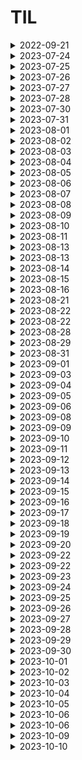 # TIL 

<details>
<summary>2022-09-21</summary>


### 1. 리눅스 커맨드라인 기초
```
# print working directory
pwd
```
- ~ : 사용자의 root directory에 있음을 의미

```
# change directory
cd
```
- cd만 입력하면 root directory로 이동
- cd .. 을 입력하면, 이전 디렉토리로 이동
- / 는 절대경로를 의미


```
ls // list
```
- ls 뒤에는 -a, -l 옵션을 붙일 수 있음
> - a : 숨긴 파일/폴더까지 보여줌
> - l : 자세한 내용 (권한, 수정 날짜 등) 출력
> - 합쳐서 -al 옵션 사용 가능


### vim 사용법
> window에서 git bash를 사용할 때, default editor로 vim을 세팅했기 때문에, git을 사용하려면 반드시 vim을 사용할 줄 알아야 한다
(최소 파일 수정하는 것까지는 알아야 git을 다룰 수 있음)
```
vim // 문자 편집기
```
- vim test.txt 등으로 없는 파일 즉시 생성 가능
- vim 에디터 처음 켰을 때에는 명령 모드로 진입 (입력 불가능)
- 입력모드 전환 ->  `i`
- 입력모드 빠져나오기 -> `esc`
- 단순 저장 -> `:w` + `enter`(단순 저장, write)
- vim 빠져나오기 -> `:q` (빠져나오기, quit)
- 저장하고 빠져나오기 -> `:wq!` (write and quit)

```
vim 에서 문서 비정상적 종료 되었을 경우
```
- 리커버리 모드가 켜짐
- 대문자 R로 들어가서 저장하고, :wq로 나옴
- 다시 들어가도 attention 명령 출력됨
> - 이 경우, 메세지에 출력되는 .파일명.txt.swp 파일 삭제
> - rm.파일명.txt.swp로 지우거나, 디렉토리에서 바로 삭제


### commit

#### 정의
- The "commit" commend is used to save your changes to the local repository.
- 커밋 하나는 독립적인 버전을 나타냄
- The git commit command captures a snapshot of the project's currently staged changes.
- 스냅샷(사진)과 유사

#### 언제 커밋을 만드는가?
- logical한 변경이 있을 때 만듦
- 가능하다면 커밋 단위는 작을 수록 좋음 (rollback을 위함)


### Git ignore
`.gitignore`이란?
> - Project에 원하지 않는 Backup File이나 Log File , 혹은 컴파일 된 파일들을 Git에서 제외시킬수 있는 설정 File이다.
> - 운영 체계, 사용 툴, 언어 선택
> - https://www.toptal.com/developers/gitignore

</details>




<details>
<summary>2023-07-24</summary>
  
- Atomic Habits 1챕터 -> Good Habits, Bad Habits  <br>
- html 문법 -> 토글 만들기 (details)  <br>
- 시간 관리 타임 트래커

</details>


<details>
<summary>2023-07-25</summary>
  
- vscode 에 git bash 기본 터미널 설정 변경
    - git bash 터미널 vscode 바깥에 뜨는 문제 해결
- git clone & commit & push 구조 떠올리기
- 신체 교정 운동
  
</details>


<details>
<summary>2023-07-26</summary>
  
- 개인 과제 -> 인게임 보상이 결제에 미치는 영향 파악
    - 가설 기각, 후속 분석 위한 새로운 가설 제안 필요
- 타임 트래커 -> 시간 계획 지키기 성공
    - 기상 시간, 출근 전 독서, To Do 해결 
  
</details>


<details>
<summary>2023-07-27</summary>
  
- 주니어 데이터 분석가 모임 참석
    - 데잇걸즈, 지난 6개월 회고, 앞으로의 6개월 계획
  
</details>




<details>
<summary>2023-07-28</summary>
  
- 개인 과제 발전안
- 타임 트래커
- 삶 돌보기 
  
</details>


<details>
<summary>2023-07-30</summary>
  
- 타임 트래커
- 가족과 시간 보내기
- 내 삶 돌봄, 감사일기
  
</details>



<details>
<summary>2023-07-31</summary>
  
- 타임 트래커
- 운동, 신체 교정
- 내 삶 돌봄, 감사일기
  
</details>


<details>
<summary>2023-08-01</summary>
  
- 타임 트래커
- 시뮬레이터 > 깃 브랜치, 머지, 풀 리퀘스트 (for 협업)
  
</details>




<details>
<summary>2023-08-02</summary>
  
- 타임 트래커
- python 프로그래밍, 깃으로 협업 익숙해지기
- 삶 돌보기 (to do)
  
</details>


<details>
<summary>2023-08-03</summary>
  
- 타임 트래커
- python 프로그래밍 (딕셔너리), 깃 명령어
- 삶 돌보기 (to do)
  
</details>


<details>
<summary>2023-08-04</summary>
  
- 타임 트래커
- 삶 돌보기 (to do)
  
</details>


<details>
<summary>2023-08-05</summary>
  
- 타임 트래커
- 업무 develop
    - 타임트래커 주니어 플래너 챌린지 참여
  
</details>

<details>
<summary>2023-08-06</summary>
  
- 타임 트래커
- 업무 develop
    - 타임트래커 주니어 플래너 챌린지 참여
    - excel 데이터 도구 사용
  
</details>

<details>
<summary>2023-08-07</summary>
  
- 주니어 플래너 (타임트래커 체험단)
- 업무 develop
    - python class 이해
        - https://rebro.kr/133
        - 내 언어로 정리하고, 시뮬 코드에 적용 필요
- 운동 (pt)        
  
</details>


<details>
<summary>2023-08-08</summary>
  
- 주니어 플래너 (타임트래커 체험단)
- 삶 챙기기
    - 휴가 전 집 정리
</details>

<details>
<summary>2023-08-09</summary>
  
> - 8/9 ~ 8/13 여름 휴가
- 주니어 플래너 (타임트래커 체험단) 
</details>



<details>
<summary>2023-08-10</summary>
  
> - 8/9 ~ 8/13 여름 휴가
- 주니어 플래너 (타임트래커 체험단) 
</details>

<details>
<summary>2023-08-11</summary>
  
> - 8/9 ~ 8/13 여름 휴가
- 주니어 플래너 (타임트래커 체험단) 
</details>





<details>
<summary>2023-08-13</summary>
  
- 여름 휴가 끝! 월요일 업무 준비
    - 놓친 슬랙 메세지 리딩, 업무 따라가기
    - 타임 트래커 작성
- 삶 챙기기
    - 짐 정리, 몸 건강 챙기기
  
</details>



<details>
<summary>2023-08-13</summary>
  
- 주니어 트래커
- python develop
    - 함수 안에서 함수 호출하기
    - 기능 class로 묶기
  
</details>

<details>
<summary>2023-08-14</summary>
  
- 삶 돌보기 : 필라테스
- 주니어 트래커
- 업무 발전
    - 업무 회고 : 업무 발전을 위한 공부는 업무 외 시간에
    - 업무 발전을 위해 필요한 공부
        - SQL (튜닝이 가능한 수준)
        - Python (원하는 기능 구현할 수 있는 수준)
  
</details>


<details>
<summary>2023-08-15</summary>
  
- 주니어 트래커
- 업무 발전 python develop
    - 함수 안에서 함수 호출
    - py 파일끼리 서로 호출하기
  
</details>



<details>
<summary>2023-08-16</summary>
  
- 삶 돌보기 : pt
- 주니어 트래커
- 업무 발전
    - 업무 회고 : 업무사항 전달 전 셀프 체크
        - 놓친 건 없는가? 제대로 된 정보를 전달하고 있는가?
    - Python 시뮬레이터 완성 (내가 해냄!)
        - 헤메던 부분 해결 : 누적 점수화 / 라운드 변경 시 새 변수에 누적합으로 넣어줌
  
</details>


<details>
<summary>2023-08-21</summary>
  
- 주니어 트래커
- 업무 발전
    - 업무 회고 : 상사는 무엇을 궁금해 하는가?
        - 묻지 않아도 추가로 전달할 수 있는 "쓸모있는 정보"
        - "믿을 수 있는" 정보
    - Python 시뮬레이터 디버깅
        - 앨범 리워드 수정
        - 포인트 시스템 리워드 수정
        - 추가 필요 : 포인트 시스템 리워드 -> 카드팩
  
</details>



<details>
<summary>2023-08-22</summary>
    
- 삶 돌보기 : 필라테스!
- 주니어 트래커
- 업무 발전
    - 업무 체크리스트 만들기 : 내가 자주 실수하는 것들 모아서, 다시 실수하지 않도록
- 팀 따또같 발표자료 준비 : Python 관련 (블로그 업데이트 하기)
  
</details>



<details>
<summary>2023-08-22</summary>
    
- 주니어 트래커
- 업무 발전
    - 시뮬레이션 필요한 데이터 컬럼 타입 추가
- 팀 따또같 모임 : Python 공부 내용 발표
  
</details>


<details>
<summary>2023-08-28</summary>
    
- 주니어 트래커
- 업무 발전
    - 시뮬레이션 필요한 데이터 추가 (sp)
    - 표준 편차, z-score를 활용한 7일 이동평균 트래킹
  
</details>



<details>
<summary>2023-08-29</summary>

- 삶 돌보기 : 필라테스
- 주니어 트래커
- 업무 발전
    - 시뮬레이션 데이터 / 실제 데이터 비교
    - 업무 커뮤니케이션 코스트 줄이기 : 오픈된 장소에서, 모두가 볼 수 있게, 다시 되물을만한 정보는 미리 제공하여 시간 낭비 하지 않기
  
</details>


<details>
<summary>2023-08-31</summary>

- 삶 돌보기 : 피티
- 주니어 트래커
- 업무 발전
    - 시뮬레이션 데이터 / 실제 데이터 비교 : 퀘스트 난이도 의도된 것인지 기획에 전달 (시뮬레이션 상 너무 어려워짐)
    - 업무 커뮤니케이션 코스트 줄이기 : 시뮬레이션 버전과 공유 문서 버전 맞추기
  
</details>



<details>
<summary>2023-09-01</summary>

- 삶 돌보기 : 집 정리
- 주니어 트래커
- 업무 발전
    - AURORA / REDSHIFT 데이터 집계 차이 발견
        - 1. 씽크가 늦게 되어서 다를 수 있음
        - 2. aurora에서 update쳤어도, 해당 유저가 계속 접속중이면 db에 반영되지 않아서 다를 수 있음
        - 3. 인수 합병 때 넘어온 데이터들이 있어서, 인수 이후 한 번도 들어오지 않았다면 새로운 register_date가 생성되었을 수 있음
  
</details>


<details>
<summary>2023-09-03</summary>

- 삶 돌보기 : 씽크대 보수공사, 집 정리
- 주니어 트래커
  
</details>


<details>
<summary>2023-09-04</summary>

- 주니어 트래커
- 업무 발전 : 협업 상황에서 스프레드 시트 활용해서 협업 cost 줄이기, 파라미터 입력창 (쿼리 베이스) 사용해서 대시보드 수정하기
  
</details>


<details>
<summary>2023-09-05</summary>

- 삶 돌보기 : 필라테스
- 주니어 트래커
- 업무 발전
    - 데이터 시각화 : 척도가 다른 두 데이터를 한 그래프 안에 표현해야 할 때 -> 이중축, 같은 형태의 그래프 (선 + 선) 사용하기, 기준 맞추기 (7일 이동평균이라면, 나머지 하나도 7일 이동평균으로)
</details>


<details>
<summary>2023-09-06</summary>

- 삶 돌보기 : 식습관 관리 시작
- 주니어 트래커
- 업무 발전
    - 협업! 내가 지금 해야하는 일 주체적으로 찾아서 하기
</details>


<details>
<summary>2023-09-08</summary>

- 삶 돌보기 : 식습관 관리, 걷기 운동
- 주니어 트래커
- 업무 발전
    - 내가 해온 일 & 성과 정리, 앞으로 해야할 일과 내고싶은 성과를 위해 해야할 일 정리

</details>


<details>
<summary>2023-09-09</summary>

- 삶 돌보기 : 식습관 관리
- 경력 기술서 업데이트, 포트폴리오 페이지 업데이트

</details>


<details>
<summary>2023-09-10</summary>

- 삶 돌보기 : 식습관 관리, 걷기 운동
- 지난 주 업무 회고, 다음 주 해야 할 일 정리
    - 지난 주 업무 아쉬웠던 점 : 한 번에 처리할 수 있는 일을 두 번씩 나누어 해서 두 배의 시간이 쓰였음. 한 번에 할 수 있는 일이 뭐가 있는지 확인해보고, 시간을 효율적으로 써야 다른 걸 할 시간이 늘어남
    - 다음 주 해야할 일 : 월요일 출근하자마자 라이브 모니터링 (필수!!)

</details>




<details>
<summary>2023-09-11</summary>

- 주니어 트래커
- 형우 깃 입문 도와주기
    - 깃 기본 설정
    - 원격 저장소 <> 로컬 연결
    - 브랜치 개념 알려주기
    - 단순 저장으로 안 될 때 명령어
        - git add -A
        - ctrl + s re test
        - 한컴 문제인지 확인
        - 한컴 문제 아니고, git add . 을 원래 했었는데 이 부분을 -am으로 대체하는 과정에서 생긴 문제 ㅎㅎ;
<<<<<<< HEAD
        - ignore 파일 삭제
=======
>>>>>>> test

</details>



<details>
<summary>2023-09-12</summary>

- 삶 돌보기 : 식습관 관리, 필라테스
- 업무 발전 :  
    - 지표 정의 : n시점 이후에 획득한 카드, register_date / update_date 중 어떤 지표를 사용해서 집계할 것인지 
        -> update_date 사용하기로 (획득한 시점 이후에 오픈한 경우 새로운 아이템을 획득하기 때문에 집계 필요)
    - 데이터 시각화 : 읽는 이가 원하는 시각 자료 만들기
        - 내가 생각했던 보기 편한 자료는 단위를 10 단위로 잘라서 x축에 나타내는 것이었지만, 읽는이(헤드)는 그렇게 생각하지 않음. 리대시의 순서 오더 문제로 인해 단위를 0부터 수치화 해서 표현했는데, 단위를 변환해서 읽는 것이 아닌 0~ 수치 그대로 해석해서 곤란했음. 
        - 시간이 얼마나 걸렸고, 얼마나 멋진 코드를 짰는지가 중요한 게 아님. 단순하고 때로는 무식하더라도 읽는 이가 이 자료를 보고 전달하고자 하는 바를 명확하게 이해할 수 있도록 데이터를 표현하는 것이 분석가에게는 중요한 덕목이 될 것.

</details>




<details>
<summary>2023-09-13</summary>

- 삶 돌보기 : 식습관 관리, 작은 성공 경험 만들기 (포트폴리오에 1시간 쓰기)
- 업무 발전 :  
    - 주체적 업무 수행 : 기획팀에 단순히 데이터만 던져줄 수 있는 일이었지만, 내가 먼저 이런 저런 제안안을 줬기 때문에 wc 천장 수치 집계는 나의 업무가 되었음. 앞으로도 내가 아쉬움을 느끼는 부분들 (우리는 단순히 숫자만 주는 부서가 아닌데, 모든 의사결정은 기획팀이 하는 것 같다고 느껴왔음) 에 있어 주체적이고 능동적으로 일할 필요가 있다!
        -내가 먼저 제안안을 가져갔기 때문에 잘했다고 칭찬받은 것. 말씀했던 내용 (그래프, 수치) 만 가져갔다면 실장님께 인정받기 어려웠을 테다. 시키는 일도 못하는 단계 -> 시키는 일은 해내는 단계 -> 시키지 않았는데 생각하지 못한 것까지 해오는 단계로 나아가기 위해 계속해서 고민하자!

</details>


<details>
<summary>2023-09-14</summary>

- 삶 돌보기 : 식습관 관리, 주니어 트래커, 작은 성공 경험 만들기 (포트폴리오에 1시간 쓰기)
- 업무 발전 : 
    - 데이터 그립 사용법 익히기
    - 슈퍼셋 사용법 익히기

</details>

<details>
<summary>2023-09-15</summary>

- 삶 돌보기 : 식습관 관리, 주니어 트래커, 운동(PT)
- 업무 발전 : 
    - 슈퍼셋에 익숙해지기
    - 파이썬 스터디 참여

</details>

<details>
<summary>2023-09-16</summary>

- 삶 돌보기 : 식습관 관리, 주니어 트래커
- 데잇걸즈 네트워킹 모임 참석
    - 다양한 산업에서 데이터 분석가/기획자/개발자로 일하는 데잇걸즈 1~6기 구성원들의 생생한 직무 이야기를 들을 수 있었다
    - 더 열심히 살아야겠다! 더 공부하고, 업무에 적용하고, 발전시켜나가며 이들에게 도움받고, 도움줄 수 있는 구성원이 되고 싶은 열망이 더더욱 커졌다
    - 앞으로 일을 대할 때 어떤 마음가짐으로 일을 대해야 할지 깊게 고민할 수 있는 자리였다


</details>


<details>
<summary>2023-09-17</summary>

- 삶 돌보기 : 식습관 관리, 주니어 플래너(주니어리)
- 트래커스 브랜딩 모임 참여

</details>

<details>
<summary>2023-09-18</summary>

- 삶 돌보기 : 식습관 관리, 주니어 플래너(주니어리)
- 트래커스 브랜딩 모임 인증

</details>



<details>
<summary>2023-09-19</summary>

- 삶 돌보기 : 식습관 관리, 운동(필라테스)
- 트래커스 브랜딩 모임 참여, 인증
- 업무 스터디 : Python 스터디

</details>


<details>
<summary>2023-09-20</summary>

- 삶 돌보기 : 식습관 관리, 개인 운동
- 트래커스 브랜딩 모임 참여, 인증
- 업무 발전 : Python
    - 엄청 멋지고 대단한 코드가 아니더라도 이가 없으면 잇몸으로의 정신으로, 내가 할 줄 아는 방법을 동원해서 해냈다!! 멋진 코드, 대단한 코드도 좋지만 내가 할 수 있는 방법을 동원해서 due date를 맞추는 게 더 중요하다

</details>



<details>
<summary>2023-09-22</summary>

- 삶 돌보기 : 식습관 관리
- 트래커스 브랜딩 모임 참여, 인증
</details>



<details>
<summary>2023-09-22</summary>

- 삶 돌보기 : 식습관 관리, 운동 (PT)
- 트래커스 브랜딩 모임 참여, 인증
- 업무 발전 : SQL - Redash Alert
    - 처음 하는 앨럿 만들기 업무라 많이 헤메고 어려웠고, 내가 못 할 것 같았지만 결국 해냈다. 다 사람이 하는 일이고 못 할 일은 없다. 처음이라 미숙할 수는 있지만 할 수 있는 일이라고 생각하고 하나씩 문제를 해결해 나가면 된다는 걸 배운 하루.
</details>



<details>
<summary>2023-09-23</summary>

- 삶 돌보기 : - 
- 트래커스 브랜딩 모임 참여, 인증
- 개인 회고 : 나를 돌보지 않으니 하루가 무너지는 걸 알았다. 내일은 조금 더 힘내서 나를 돌아보고, 챙겨보자!
</details>


<details>
<summary>2023-09-24</summary>

- 삶 돌보기 : 식습관 관리
- 트래커스 브랜딩 모임 참여, 인증 - 일 주일 회고
- 이력서, 경력기술서 업데이트
</details>


<details>
<summary>2023-09-25</summary>

- 삶 돌보기 : 식습관 관리
- 트래커스 브랜딩 모임 참여, 인증
- 이력서, 경력기술서 업데이트
</details>



<details>
<summary>2023-09-26</summary>

- 삶 돌보기 : 식습관 관리
- 트래커스 브랜딩 모임 참여, 인증
- 성과 : 열심히 해온 결과가 있었던 날!! 대견하다. 스스로에게 자신감을 갖고 앞으로도 계속 앞으로 나아가자.
</details>



<details>
<summary>2023-09-27</summary>

- 삶 돌보기 : 식습관 관리
- 트래커스 브랜딩 모임 참여, 인증
- 영적 시간 : 가족들과 시간 보내기 (아버지 생신!) 가족의 소중함을 알게 된 하루
- 지적 시간 : 채용 과제 초안 그리기
</details>



<details>
<summary>2023-09-28</summary>

- 트래커스 브랜딩 모임 참여, 인증
- 영적 시간 : 가족들과 시간 보내기
- 지적 시간 : 채용 과제
</details>




<details>
<summary>2023-09-29</summary>

- 트래커스 브랜딩 모임 참여, 인증
- 영적 시간 : 가족들과 시간 보내기 (추석 당일!)
- 지적 시간 : 채용 과제 -> 가족들과 시간도 보내고, 채용 과제 하러 오후에 내 시간도 잘 사용했다. 트래커스 덕분이다. 앞으로도 지금처럼 시간을 잘 관리해서 시간 관리의 마스터가 되어보자!
</details>


<details>
<summary>2023-09-30</summary>

- 트래커스 브랜딩 모임 참여, 인증
    - 트래커스 모임 참여율 100% !! 진짜 대견하다
- 지적 시간 : 채용 과제
- 영적 시간 : 놀고 싶은 마음 이겨내고 과제 하러 서울로 왔다. 아쉽지만 지금 당장 내 눈 앞에 놓인 task에 집중하자!
</details>

<details>
<summary>2023-10-01</summary>

- 트래커스 브랜딩 모임 참여, 인증
    - 트래커스 모임 참여율 100% 으로 완주 끝!!
- 지적 시간 : 채용 과제
- 영적 시간 : 아침 시간 활용하기 위해서 일부러 당근 약속 잡고 일찍 일어났다. 오후에 낮잠 꾹 참고 지금 해야할 일에 집중했다. 
</details>


<details>
<summary>2023-10-02</summary>

- 지적 시간 : 채용 과제
- 영적 시간 : 아침에 일어나서 바로 샤워하고 정신 깨워서 할 일 수행했다! 수면시간을 컨트롤 하지 못하는 게 내심 불만이었는데, 앞으로도 오늘처럼만 해도 좋을 것 같다
</details>




<details>
<summary>2023-10-03</summary>

- 지적 시간 : 채용 과제
- 영적 시간 : 아침에 일어나서 운동 다녀오고, 컨디션 조절을 아주 잘 했다!! 아주 아주 뿌듯하다
- 업무 : 라이브 모니터링 별 문제 없이 잘 수행되었다. 모니터링 시간 전에 제대로 작동하는 지 다시 한 번 확인했기 때문에 문제가 없을 수 있었다.
</details>




<details>
<summary>2023-10-04</summary>

- 지적 시간 : 채용 과제
</details>


<details>
<summary>2023-10-05</summary>

- 지적 시간 : 채용 과제
</details>



<details>
<summary>2023-10-06</summary>

- 지적 시간 : 채용 과제
</details>




<details>
<summary>2023-10-06</summary>

- 지적 시간 : 트래커스 열정상, 트래커스 서포터 회의
</details>




<details>
<summary>2023-10-09</summary>

- 지적 시간 : 브랜딩 트래커스 서포터 회의, 트래커스 참여
</details>





<details>
<summary>2023-10-10</summary>

- 지적 시간 : 브랜딩 트래커스 참여, 면접 준비
- 영적 시간 : 나 돌보기, 미뤄둔 일 해치우기 (집안일)
</details>
